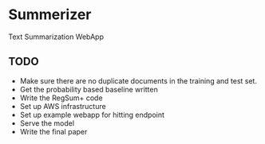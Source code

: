 # Summerizer

Text Summarization WebApp 

## TODO

- Make sure there are no duplicate documents in the training and test set.
- Get the probability based baseline written
- Write the RegSum+ code
- Set up AWS infrastructure
- Set up example webapp for hitting endpoint
- Serve the model
- Write the final paper